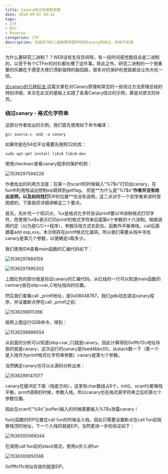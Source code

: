 ```yaml
---
title: Canary绕过总结和实践
date: 2018-09-07 10:14
tags:
- CTF
- Bin
- Reverse
categories: CTF
description: 总结学习的二进制程序保护机制Canary的绕过，并给予实践
---
```


为什么要研究二进制？？WEB没有生存空间呀，有一段时间感觉题目全是二进制的，以至于有个CTFer的衬衫都吐槽了这件事。除此之外，研究二进制的一个很重要的乐趣在于感受大佬们清新独特的脑回路，很多对抗保护的思路都会让你大吃一惊。

[论canary的几种玩法 ](https://veritas501.space/2017/04/28/%E8%AE%BAcanary%E7%9A%84%E5%87%A0%E7%A7%8D%E7%8E%A9%E6%B3%95/)这篇文章在对Canary原理和常见的一些绕过方法原理总结的特别详细，本文在此文的基础上实践了各类Canary绕过的示例，算是对原文的补充。

### 绕过canary - 格式化字符串

这部分作者给出的示例，我们首先使用如下命令编译：

```shell
gcc source.c -m32 -o canary
```

如果你是在64位平台需要先按照32的库：

```shell
sudo apt-get install libc6 libc6-dev
```

使用checksec查看canary程序的保护机制：

![1536297594228](D:\需要备份的\saferman.github.io\assets\img\canary\checksec.png)

作者给出的利用方法是：在第一次scanf的时候输入“%7$x”打印出canary，在fun中利用栈溢出控制eip跳转到getflag。 但是**为什么是"%7$x"**作者并没有给出说明，以及如何找打**EIP的位置**也没有说明，这二点对于一个初学者来讲时很困惑的，下面我将详细讲解这二个要点。

首先，先补充一个知识点，%x是格式化字符告诉printf要以16进制格式打印字符，而使用%n$x表示打印printf的格式字符串后面第n个参数的十六进制。根据调用约定（以为是C/C++程序），参数压栈方式右到左，函数外平衡堆栈，call后面跟着add esp,xxx。本示例存在printf格式化漏洞，所以我们需要从栈中寻找canary是第几个参数，以便确定n取多少。

我们使用IDA查看main函数的汇编代码如下：

![1536297884159](D:\需要备份的\saferman.github.io\assets\img\canary\main-1.png)

![1536297995302](D:\需要备份的\saferman.github.io\assets\img\canary\main-2.png)

上图红色的部分就是验证canary的汇编代码，从红线的一行可以知道main函数的cannary放在ebp+var_C地址指向的位置。

然后我们查看call _printf地址，是0x08048767。我们gdb动态调试canary程序，并设置断点停在call _printf之前:

![1536298811288](D:\需要备份的\saferman.github.io\assets\img\canary\gdb-command.png)

按照上图运行GDB命令，得到：

![1536298896554](D:\需要备份的\saferman.github.io\assets\img\canary\gdb-printf.png)

从前面的分析可以知道[ebp+var_C]就是canary，因此计算得到0xfffcf2c地址存放的就是canary，这次运行的canary是0xed4bbc00。从stack数一下（第一个是入栈作为printf格式化字符串参数）canary是第七个参数。

当然确定canary也可以从源码分析出来：

![1536299147077](D:\需要备份的\saferman.github.io\assets\img\canary\main-source.png)

canary在缓冲区下面（栈底方向），这里有char数组占6个，init()、scanf()都堆栈平衡，printf调用的时候，参数入栈，所以canary也在格式胡字符串之后的第七个参数位置。

因此在scanf("%6s",buffer)输入的时候需要输入%7$x泄露canary！

fun()函数的EIP位置在call fun的时候会入栈，因此只需要设置断点在call fun前观察栈顶的地址，下一个入栈的就是EIP。当然更进一步的验证如下：

![1536300569344](D:\需要备份的\saferman.github.io\assets\img\canary\call-fun.png)

在调用call fun前的stack情况，使用si步入进fun

![1536300650148](D:\需要备份的\saferman.github.io\assets\img\canary\fun-step-in.png)

0xffffcf1c地址存放的就是EIP。

